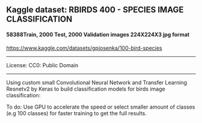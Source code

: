 ## **Kaggle dataset: RBIRDS 400 - SPECIES IMAGE CLASSIFICATION**
#### 58388Train, 2000 Test, 2000 Validation images 224X224X3 jpg format
https://www.kaggle.com/datasets/gpiosenka/100-bird-species

---

License: CC0: Public Domain

---

Using custom small Convolutional Neural Network and Transfer Learning Resnetv2 by Keras to build classification models for birds image classification:

To do:
Use GPU to accelerate the speed or select smaller amount of classes (e.g 100 classes) for faster training to get the full results.